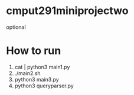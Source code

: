 # cmput291miniprojectwo
optional


# How to run

1. cat <file> | python3 main1.py
2. ./main2.sh
3. python3 main3.py
4. python3 queryparser.py